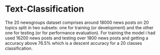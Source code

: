 # Text-Classification
The 20 newsgroups dataset comprises around 18000 news posts on 20 topics split in two subsets: one for training (or development) and the other one for testing (or for performance evaluation). For training the model i had used 16200 news posts and testing over 1800 news posts and getting a accuracy above 76.5% which is a descent accuracy for a 20 classes classification.
